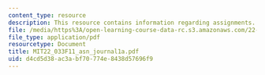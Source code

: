 ```yaml
---
content_type: resource
description: This resource contains information regarding assignments.
file: /media/https%3A/open-learning-course-data-rc.s3.amazonaws.com/22-033-nuclear-systems-design-project-fall-2011/d4cd5d38ac3abf70774e8438d57696f9_MIT22_033F11_asn_journal1a.pdf
file_type: application/pdf
resourcetype: Document
title: MIT22_033F11_asn_journal1a.pdf
uid: d4cd5d38-ac3a-bf70-774e-8438d57696f9
---
```

